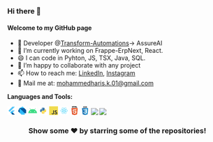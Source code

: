 ### Hi there 👋
#### Welcome to my GitHub page
- 🔭 Developer @[Transform-Automations](https://github.com/Transform-Automations)-> AssureAI
- 🌱 I’m currently working on Frappe-ErpNext, React.
- 😄 I can code in Pyhton, JS, TSX, Java, SQL.
- 👯 I’m happy to collaborate with any project
- 📫 How to reach me: [LinkedIn](https://www.linkedin.com/in/mohammed-haris-k/), [Instagram](https://www.instagram.com/griffin.d.drago/)
- 💬 Mail me at: mohammedharis.k.01@gmail.com

**Languages and Tools:**  

<code><img height="20" src="https://raw.githubusercontent.com/github/explore/80688e429a7d4ef2fca1e82350fe8e3517d3494d/topics/flutter/flutter.png"></code>
<code><img height="20" src="https://raw.githubusercontent.com/github/explore/80688e429a7d4ef2fca1e82350fe8e3517d3494d/topics/dart/dart.png"></code>
<code><img height="20" src="https://raw.githubusercontent.com/github/explore/80688e429a7d4ef2fca1e82350fe8e3517d3494d/topics/android/android.png"></code>
<code><img height="20" src="https://raw.githubusercontent.com/github/explore/80688e429a7d4ef2fca1e82350fe8e3517d3494d/topics/python/python.png"></code>
<code><img height="20" src="https://raw.githubusercontent.com/github/explore/80688e429a7d4ef2fca1e82350fe8e3517d3494d/topics/javascript/javascript.png"></code>
<code><img height="20" src="https://raw.githubusercontent.com/github/explore/80688e429a7d4ef2fca1e82350fe8e3517d3494d/topics/react/react.png"></code>
<code><img height="20" src="https://raw.githubusercontent.com/github/explore/80688e429a7d4ef2fca1e82350fe8e3517d3494d/topics/html/html.png"></code>
<code><img height="20" src="https://raw.githubusercontent.com/github/explore/80688e429a7d4ef2fca1e82350fe8e3517d3494d/topics/css/css.png"></code>
<code><img height="20" src="https://raw.githubusercontent.com/frappe/frappe/develop/frappe/public/images/frappe-framework-logo.png"></code>
<code><img height="20" src="https://raw.githubusercontent.com/frappe/erpnext/develop/erpnext/public/images/erpnext-logo.png"></code>


 
<!-- ![Top Langs](https://github-readme-stats.vercel.app/api/top-langs/?username=M0hammedharis)
-->

<!-- <img src='https://github-readme-stats.vercel.app/api?username=M0hammedHaris&&show_icons=true&title_color=ffffff&icon_color=bb2acf&text_color=daf7dc&bg_color=546473'>
-->
<div align="center">
 
### Show some ❤️ by starring some of the repositories!

</div>
<!--
**M0hammedHaris/M0hammedHaris** is a ✨ _special_ ✨ repository because its `README.md` (this file) appears on your GitHub profile.

Here are some ideas to get you started:

- 🔭 I’m currently working on ...
- 🌱 I’m currently learning ...
- 👯 I’m looking to collaborate on ...
- 🤔 I’m looking for help with ...
- 💬 Ask me about ...
- 📫 How to reach me: ...
- 😄 Pronouns: ...
- ⚡ Fun fact: ...
-->
